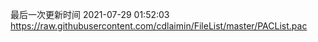 最后一次更新时间 2021-07-29 01:52:03
https://raw.githubusercontent.com/cdlaimin/FileList/master/PACList.pac

